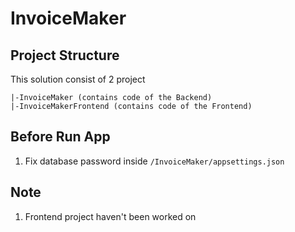 # InvoiceMaker

## Project Structure
This solution consist of 2 project
```
|-InvoiceMaker (contains code of the Backend)
|-InvoiceMakerFrontend (contains code of the Frontend)
```

## Before Run App
1. Fix database password inside `/InvoiceMaker/appsettings.json`

## Note
1. Frontend project haven't been worked on